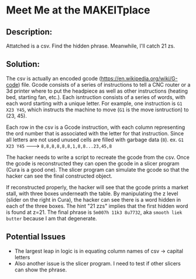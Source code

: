 # Meet Me at the MAKEITplace

## Description:
Attatched is a csv. Find the hidden phrase. Meanwhile, I'll catch 21 zs.

## Solution:
The csv is actually an encoded gcode (https://en.wikipedia.org/wiki/G-code) file. 
Gcode consists of a series of instructions to tell a CNC router or a 3d printer where to put the headpiece as well as other instructions (heating bed, starting fan, etc.). Each isntruction consists of a series of words, with each word starting with a unique letter. For example, one instruction is `G1 X23 Y45`, which instructs the machine to move (`G1` is the move isntruction) to (23, 45).

Each row in the csv is a Gcode instruction, with each column representing the ord number that is associated with the letter for that instruction. Since all letters are not used unused cells are filled with garbage data (`8`).
ex. `G1 X23 Y45` ---> `8,8,8,8,8,8,1,8,8...23,45,8`

The hacker needs to write a script to recreate the gcode from the csv. Once the gcode is reconstructed they can open the gcode in a slicer program (Cura is a good one). The slicer program can simulate the gcode so that the hacker can see the final constructed object.

If reconstructed properly, the hacker will see that the gcode prints a market stall, with three boxes underneath the table. By manipulating the z level (slider on the right in Cura), the hacker can see there is a word hidden in each of the three boxes. The hint "21 zzs" implies that the first hidden word is found at z=21. The final phrase is `5m007h 11k3 8u7732`, aka `smooth liek butter` because I am that degenerate. 



## Potential Issues
- The largest leap in logic is in equating column names of csv -> capital letters
- Also another issue is the slicer program. I need to test if other slicers can show the phrase.
